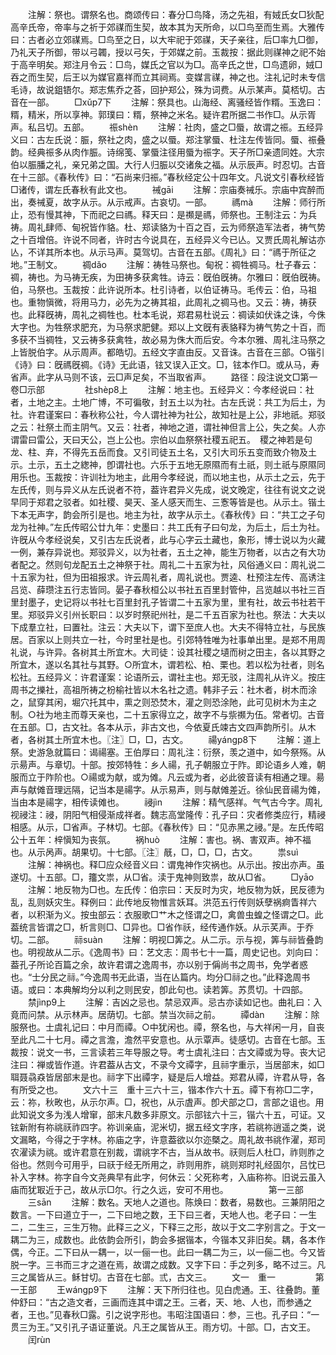 <!-- { "loadSidebar": true } -->
　　注解：祭也。谓祭名也。商颂传曰：春分□鸟降，汤之先祖，有娀氏女□狄配高辛氏帝，帝率与之祈于郊禖而生契，故本其为天所命，以□鸟至而生焉。大雅传曰：古者必立郊禖焉。□鸟至之日，以大牢祀于郊禖，天子亲往，后□率九□御，乃礼天子所御，带以弓韣，授以弓矢，于郊媒之前。玉裁按：据此则禖神之祀不始于高辛明矣。郑注月令云：□鸟，媒氏之官以为□。高辛氏之世，□鸟遗卵，娀□吞之而生契，后王以为媒官嘉祥而立其祠焉。变媒言禖，神之也。注礼记时未专信毛诗，故说鉏铻尔。郑志焦乔之荅，回护郑公，殊为词费。从示某声。莫桮切。古音在一部。
　　□xǔp7下
　　注解：祭具也。山海经、离骚经皆作糈。玉逸曰：糈，精米，所以享神。郭璞曰：糈，祭神之米名。疑许君所据二书作□。从示胥声。私吕切。五部。
　　祳shèn
　　注解：社肉，盛之□蜃，故谓之祳。五经异义曰：古左氏说：脤，祭社之肉，盛之以蜃。郑注掌蜃、杜注左传皆同。蜃、祳叠韵。经典祳多从肉作脤。诗绵笺、掌蜃注径用蜃为祳字。天子所□亲遗同姓。大宗伯以脤膰之礼，亲兄弟之国。大行人归脤以交诸矦之福。从示辰声。时忍切。古音在十三部。《春秋传》曰：“石尚来归祳。”春秋经定公十四年文。凡说文引春秋经皆□诸传，谓左氏春秋有此文也。
　　祴gāi
　　注解：宗庙奏祴乐。宗庙中宾醉而出，奏祴夏，故字从示。从示戒声。古哀切。一部。
　　禡mà
　　注解：师行所止，恐有慢其神，下而祀之曰禡。释天曰：是禷是禡，师祭也。王制注云：为兵祷。周礼肆师、甸祝皆作貉。杜、郑读貉为十百之百，云为师祭造军法者，祷气势之十百增倍。许说不同者，许时古今说具在，五经异义今已亾。又贾氏周礼解诂亦亾，不详其所本也。从示马声。莫驾切。古音在五部。《周礼》曰：“禡于所征之地。”王制文。
　　禂dǎo
　　注解：祷牲马祭也。甸祝：禂牲禂马。杜子春云：禂，祷也。为马祷无疾，为田祷多获禽牲。诗云：旣伯旣祷。尔雅曰：旣伯旣祷。伯，马祭也。玉裁按：此许说所本。杜引诗者，以伯证祷马。毛传云：伯，马祖也。重物愼微，将用马力，必先为之祷其祖，此周礼之禂马也。又云：祷，祷获也。此释旣祷，周礼之禂牲也。杜本毛说，郑君易杜说云：禂读如伏诛之诛，今侏大字也。为牲祭求肥充，为马祭求肥健。郑以上文旣有表貉释为祷气势之十百，而多获不当禂牲，又云祷多获禽牲，故必易为侏大而后安。今本尔雅、周礼注马祭之上皆脱伯字。从示周声。都皓切。五经文字直由反。又音诛。古音在三部。○锴引《诗》曰：旣禡旣禂。《诗》无此语，铉又误入正文。□，铉本作□。或从马，寿省声。此字从马则不该，云□声足矣，不当取省声。
　　路径：段注说文□第一卷□示部
　　
　　社shèp8上
　　注解：地主也。五经异义：今孝经说曰：社者，土地之主。土地广博，不可徧敬，封五土以为社。古左氏说：共工为后土，为社。许君谨案曰：春秋称公社，今人谓社神为社公，故知社是上公，非地祇。郑驳之云：社祭土而主阴气。又云：社者，神地之道，谓社神但言上公，失之矣。人亦谓雷曰雷公，天曰天公，岂上公也。宗伯以血祭祭社稷五祀五。　稷之神若是句龙、柱、弃，不得先五岳而食。又引司徒五土名，又引大司乐五变而致介物及土示。土示，五土之緫神，卽谓社也。六乐于五地无原隰而有土祇，则土祇与原隰同用乐也。玉裁按：许训社为地主，此用今孝经说，而以地主也，从示土之云，先于左氏传，则与异义从左氏说者不符，葢许君异义先成，说文晚定，往往有说文之说早同于郑君之驳者。如社稷、昊天、圣人感天而生、三愙等皆是也。从示土。锴土下本无声字，韵会所引是也。地主为社，故字从示土。《春秋传》曰：“共工之子句龙为社神。”左氏传昭公廿九年：史墨曰：共工氏有子曰句龙，为后土，后土为社。许旣从今孝经说矣，又引古左氏说者，此与心字云土藏也，象形，博士说以为火藏一例，兼存异说也。郑驳异义，以为社者，五土之神，能生万物者，以古之有大功者配之。然则句龙配五土之神祭于社。周礼二十五家为社，风俗通义曰：周礼说二十五家为社，但为田祖报求。许云周礼者，周礼说也。贾逵、杜预注左传、高诱注吕览、薛瓒注五行志皆同。晏子春秋桓公以书社五百里封管仲，吕览越以书社三百里封墨子，史记将以书社七百里封孔子皆谓二十五家为里，里有社，故云书社若干里。郑驳异义引州长职曰：以岁时祭祀州社，是二千五百家为社也。祭法：大夫以下成羣立社，曰置社。注云：大夫以下，谓下至庶人也。大夫不得特立社，与民族居。百家以上则共立一社，今时里社是也。引郊特牲唯为社事单出里。是郑不用周礼说，与许异。各树其土所宜木。大司徒：设其社稷之壝而树之田主，各以其野之所宜木，遂以名其社与其野。○所宜木，谓若松、柏、栗也。若以松为社者，则名松社。五经异义：许君谨案：论语所云，谓社主也。郑无驳，注周礼从许义。按庄周书之擽社，高祖所祷之枌榆社皆以木名社之遗。韩非子云：社木者，树木而涂之，鼠穿其闲，堀穴托其中，熏之则恐焚木，灌之则恐涂阤，此可见树木为主之制。○社为地主而尊天亲也，二十五家得立之，故字不与祡禷为伍。常者切。古音在五部。□，古文社。各本从示，非古文也，今依夏氏竦古文四声韵所引。从木者，各树其土所宜木也。〖注〗□，□，古文。
　　禓yángp8下
　　注解：道上祭。史游急就篇曰：谒禓塞。王伯厚曰：周礼注：衍祭，羡之道中，如今祭殇。从示昜声。与章切。十部。按郊特牲：乡人禓，孔子朝服立于阼。即论语乡人难，朝服而立于阼阶也。○禓或为献，或为傩。凡云或为者，必此彼音读有相通之理。昜声与献傩音理远隔，记当本是禓字。从示易声，则与献傩差近。徐仙民音禓为傩，当由本是禓字，相传读傩也。
　　祲jìn
　　注解：精气感祥。气气古今字。周礼视祲注：祲，阴阳气相侵渐成祥者。魏志高堂隆传：孔子曰：灾者修类应行，精祲相感。从示，□省声。子林切。七部。《春秋传》曰：“见赤黑之祲。”是。左氏传昭公十五年：梓愼知为丧氛。
　　祸huò
　　注解：害也。祸、害双声。神不福也。从示呙声。胡果切。十七部。〖注〗旤，□，□，□，古文。
　　祟suì
　　注解：神祸也。释□应众经音义曰：谓鬼神作灾祸也。从示出。按出亦声。虽遂切。十五部。□，籒文祟，从□省。渎于鬼神则致祟，故从□省。
　　□yāo
　　注解：地反物为□也。左氏传：伯宗曰：天反时为灾，地反物为妖，民反德为乱，乱则妖灾生。释例曰：此传地反物惟言妖耳。洪范五行传则妖孽祸痾眚祥六者，以积渐为义。按虫部云：衣服歌□艹木之怪谓之□，禽兽虫蝗之怪谓之□。此葢统言皆谓之□，析言则□、□异也。□省作祅，经传通作妖。从示芺声。于乔切。二部。
　　祘suàn
　　注解：明视□筭之。从二示。示与视，筭与祘皆叠韵也。明视故从二示。《逸周书》曰：艺文志：周书七十一篇，周史记也。刘向曰：葢孔子所论百篇之余，故许君谓之逸周书，亦以别于偁尚书之周书，免学者惑也。“士分民之祘。”今逸周书无此语，当在亾篇内。均分□祘之也。”此释逸周书语。或曰：本典解均分以利之则民安，卽此句也。读若筭。苏贯切。十四部。
　　禁jìnp9上
　　注解：吉凶之忌也。禁忌双声。忌古亦读如记也。曲礼曰：入竟而问禁。从示林声。居荫切。七部。禁当次祘之前。
　　禫dàn
　　注解：除服祭也。士虞礼记曰：中月而禫。○中犹闲也。禫，祭名也，与大祥闲一月，自丧至此凡二十七月。禫之言澹，澹然平安意也。从示覃声。徒感切。古音在七部。玉裁按：说文一书，三言读若三年导服之导。考士虞礼注曰：古文禫或为导。丧大记注曰：禅或皆作道。许君葢从古文，不录今文禫字，且祘字重示，当居部末，如□聑聂骉猋皆居部末是也。祘字下出禫字，疑是后人增益。郑君从禫，许君从导，各有所受之也。
　　文六十三　重十三六十三，锴本作六十五。禫下有祢□二字，云：祢，秋畋也，从示尔声。□，祝也，从示虘声。卽犬部之□，言部之诅也。用此知说文多为浅人增窜，部末凡数多非原文。示部铉六十三，锴六十五，可证。又铉新附有祢祧祆祚四字。祢训亲庙，泥米切，据五经文字序，若祧祢逍遥之类，说文漏略，今得之于字林。祢庙之字，许意葢欲以尔迩槩之。周礼故书祧作濯，郑司农濯读为祧。或许君意在别裁，谓祧字不古，当从故书。祆则后人杜□，祚则胙之俗也。然则今可用乎，曰祆于经无所用之，祚则用胙，祧则郑时礼经固尔，吕忱已补入字林。祢字自今文尧典早有此字，何休云：父死称考，入庙称祢。旧说云虽入庙而犹冣近于己，故从示□尔。行之久远，安可不用也。
　　
　　第一三部
　　三sān
　　注解：数名。天地人之道也。陈焕曰：数者，易数也。三兼阴阳之数言。一下曰道立于一，二下曰地之数，王下曰三者，天地人也。老子曰：一生二，二生三，三生万物。此释三之义，下释三之形，故以于文二字别言之。于文一耦二为三，成数也。此依韵会所引，韵会多据锴本，今锴本又非旧矣。耦，各本作偶，今正。二下曰从一耦一，以一俪一也。此曰一耦二为三，以一俪二也。今又皆脱一字。三书而三才之道在焉，故谓之成数。又字下曰：手之列多，略不过三。凡三之属皆从三。稣甘切。古音在七部。弎，古文三。
　　文一　重一
　　
　　第一王部
　　王wángp9下
　　注解：天下所归往也。见白虎通。王、往叠韵。董仲舒曰：“古之造文者，三画而连其中谓之王。三者，天、地、人也，而参通之者，王也。”见春秋□露。引之说字形也。韦昭注国语曰：参，三也。孔子曰：“一贯三为王。”又引孔子语证董说。凡王之属皆从王。雨方切。十部。□，古文王。
　　闰rùn
